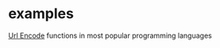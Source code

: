 # examples

[Url Encode](https://www.urlencoder.net/) functions in most popular programming languages
